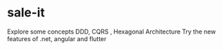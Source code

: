 # sale-it
 Explore some concepts DDD, CQRS , Hexagonal Architecture
 Try the new features of .net, angular and flutter 
